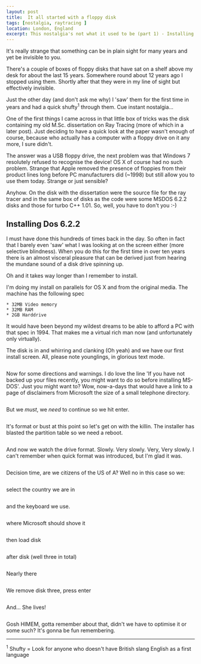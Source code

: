 ```yaml
---
layout: post
title:  It all started with a floppy disk
tags: [nostalgia, raytracing ]
location: London, England
excerpt: This nostalgia's not what it used to be (part 1) - Installing MSDOS 6.2.2
---
```


It's really strange that something can be in plain sight for many years and yet be invisible to you.

There's a couple of boxes of floppy disks that have sat on a shelf above my desk for about the last 15 years. Somewhere round about 12 years ago I stopped using them. Shortly after that they were in my line of sight but effectively invisible.

Just the other day (and don't ask me why) I 'saw' them for the first time in years and had a quick shufty<sup>1</sup> through them. Cue instant nostalgia...

One of the first things I came across in that little box of tricks was the disk containing my old M.Sc. dissertation on Ray Tracing (more of which in a later post). Just deciding to have a quick look at the paper wasn't enough of course, because who actually has a computer with a floppy drive on it any more, I sure didn't.

The answer was a USB floppy drive, the next problem was that Windows 7 resolutely refused to recognise the device! OS X of course had no such problem. Strange that Apple removed the presence of floppies from their product lines long before PC manufacturers did (~1998) but still allow you to use them today. Strange or just sensible?

Anyhow. On the disk with the dissertation were the source file for the ray tracer and in the same box of disks as the code were some MSDOS 6.2.2 disks and those for turbo C++ 1.01. So, well, you have to don't you :-)

Installing Dos 6.2.2
--------------------

I must have done this hundreds of times back in the day. So often in fact that I barely even 'saw' what I was looking at on the screen either (more selective blindness). When you do this for the first time in over ten years there is an almost visceral pleasure that can be derived just from hearing the mundane sound of a disk drive spinning up.

Oh and it takes way longer than I remember to install.

I'm doing my install on parallels for OS X and from the original media. The machine has the following spec

	* 32MB Video memory
	* 32MB RAM
	* 2GB Harddrive

It would have been beyond my wildest dreams to be able to afford a PC with that spec in 1994. That makes me a virtual rich man now (and unfortunately only virtually).

The disk is in and whirring and clanking (Oh yeah) and we have our first install screen. All, please note younglings, in glorious text mode.

<img src="../../images/2012-07-21-It-all-started-with-a-floppy-disk/001.png" alt="" class="dosShot screenShot" />

Now for some directions and warnings. I do love the line 'If you have not backed up your files recently, you might want to do so before installing MS-DOS'. Just you might want to? Wow, now-a-days that would have a link to a page of disclaimers from Microsoft the size of a small telephone directory.


<img src="../../images/2012-07-21-It-all-started-with-a-floppy-disk/002.png" alt="" class="dosShot screenShot" />


But we *must*, we _need_ to continue so we hit enter.

<img src="../../images/2012-07-21-It-all-started-with-a-floppy-disk/003.png" alt="" class="dosShot screenShot" />

It's format or bust at this point so let's get on with the killin. The installer has blasted the partition table so we need a reboot.

<img src="../../images/2012-07-21-It-all-started-with-a-floppy-disk/004.png" alt="" class="dosShot screenShot" />

And now we watch the drive format. Slowly. Very slowly. Very, Very slowly. I can't remember when quick format was introduced, but I'm glad it was.


<img src="../../images/2012-07-21-It-all-started-with-a-floppy-disk/005.png" alt="" class="dosShot screenShot" />

Decision time, are we citizens of the US of A? Well no in this case so we:

<img src="../../images/2012-07-21-It-all-started-with-a-floppy-disk/006.png" alt="" class="dosShot screenShot" />

select the country we are in

<img src="../../images/2012-07-21-It-all-started-with-a-floppy-disk/007.png" alt="" class="dosShot screenShot" />

and the keyboard we use.

<img src="../../images/2012-07-21-It-all-started-with-a-floppy-disk/008.png" alt="" class="dosShot screenShot" />

where Microsoft should shove it

<img src="../../images/2012-07-21-It-all-started-with-a-floppy-disk/009.png" alt="" class="dosShot screenShot" />

then load disk

<img src="../../images/2012-07-21-It-all-started-with-a-floppy-disk/010.png" alt="" class="dosShot screenShot" />

after disk (well three in total)

<img src="../../images/2012-07-21-It-all-started-with-a-floppy-disk/011.png" alt="" class="dosShot screenShot" />

Nearly there 

<img src="../../images/2012-07-21-It-all-started-with-a-floppy-disk/012.png" alt="" class="dosShot screenShot" />

We remove disk three, press enter

<img src="../../images/2012-07-21-It-all-started-with-a-floppy-disk/013.png" alt="" class="dosShot screenShot" />

And... She lives!

<img src="../../images/2012-07-21-It-all-started-with-a-floppy-disk/014.png" alt="" class="dosShot screenShot" />

Gosh HIMEM, gotta remember about that, didn't we have to optimise it or some such? It's gonna be fun remembering.

* * *

<sup>1</sup> Shufty = Look for anyone who doesn't have British slang English as a first language

